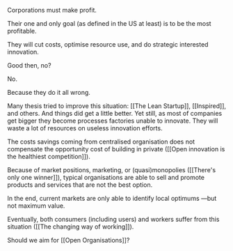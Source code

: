 Corporations must make profit.

Their one and only goal (as defined in the US at least) is to be the most profitable.

They will cut costs, optimise resource use, and do strategic interested innovation.

Good then, no?

No.

Because they do it all wrong.

Many thesis tried to improve this situation: [[The Lean Startup]], [[Inspired]], and others.
And things did get a little better.
Yet still, as most of companies get bigger they become processes factories unable to innovate. They will waste a lot of resources on useless innovation efforts.

The costs savings coming from centralised organisation does not compensate the opportunity cost of building in private ([[Open innovation is the healthiest competition]]).

Because of market positions, marketing, or (quasi)monopolies ([[There's only one winner]]), typical organisations are able to sell and promote products and services that are not the best option.

In the end, current markets are only able to identify local optimums —but not maximum value.

Eventually, both consumers (including users) and workers suffer from this situation ([[The changing way of working]]).

Should we aim for [[Open Organisations]]? 
